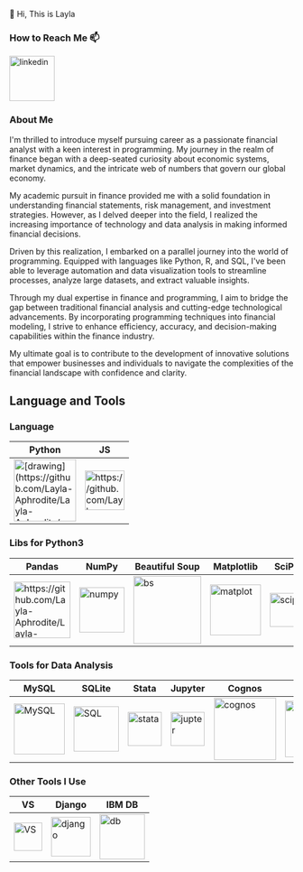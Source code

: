 👋 Hi, This is Layla


### How to Reach Me 📫
[<img width="80" alt="linkedin" src="https://github.com/Layla-Aphrodite/Layla-Aphrodite/assets/163326456/39064f9e-e95a-4445-ab25-0c1b160d3ae9">](https://www.linkedin.com/in/laylayuan/)


### About Me
I'm thrilled to introduce myself pursuing career as a passionate financial analyst with a keen interest in programming. My journey in the realm of finance began with a deep-seated curiosity about economic systems, market dynamics, and the intricate web of numbers that govern our global economy.

My academic pursuit in finance provided me with a solid foundation in understanding financial statements, risk management, and investment strategies. However, as I delved deeper into the field, I realized the increasing importance of technology and data analysis in making informed financial decisions.

Driven by this realization, I embarked on a parallel journey into the world of programming. Equipped with languages like Python, R, and SQL, I've been able to leverage automation and data visualization tools to streamline processes, analyze large datasets, and extract valuable insights.

Through my dual expertise in finance and programming, I aim to bridge the gap between traditional financial analysis and cutting-edge technological advancements. By incorporating programming techniques into financial modeling, I strive to enhance efficiency, accuracy, and decision-making capabilities within the finance industry.

My ultimate goal is to contribute to the development of innovative solutions that empower businesses and individuals to navigate the complexities of the financial landscape with confidence and clarity.

## Language and Tools
### Language
| Python | JS |
|--------|----|
|<img src="https://github.com/Layla-Aphrodite/Layla-Aphrodite/assets/163326456/a9aa6213-2c70-40dc-8367-f194f1f585d4.png" alt="[drawing](https://github.com/Layla-Aphrodite/Layla-Aphrodite/assets/163326456/a9aa6213-2c70-40dc-8367-f194f1f585d4.png)" width="110"/> | <img src="https://github.com/Layla-Aphrodite/Layla-Aphrodite/assets/163326456/0c7e8855-8753-45ba-ae3c-e1a724dd24eb.png" alt="https://github.com/Layla-Aphrodite/Layla-Aphrodite/assets/163326456/0c7e8855-8753-45ba-ae3c-e1a724dd24eb.png" width="70"/>


### Libs for Python3
| Pandas | NumPy | Beautiful Soup | Matplotlib | SciPy | Seaborn|
|--------|-------|----------------|------------|-------|--------|
| <img src="https://github.com/Layla-Aphrodite/Layla-Aphrodite/assets/163326456/a8114f03-308e-424e-8855-0b2f22693a6a.jpg" alt="https://github.com/Layla-Aphrodite/Layla-Aphrodite/assets/163326456/a8114f03-308e-424e-8855-0b2f22693a6a" width="100"/> | <img width="80" alt="numpy" src="https://github.com/Layla-Aphrodite/Layla-Aphrodite/assets/163326456/86e3c126-462c-443b-9b90-0e1e4424a558"> | <img width="120" alt="bs" src="https://github.com/Layla-Aphrodite/Layla-Aphrodite/assets/163326456/56230162-f8e6-488d-9e60-5caf6a04017e"> |<img width="90" alt="matplot" src="https://github.com/Layla-Aphrodite/Layla-Aphrodite/assets/163326456/d6bf6183-84ee-4460-8bb0-288edcebde18"> | <img width="60" alt="scipy" src="https://github.com/Layla-Aphrodite/Layla-Aphrodite/assets/163326456/a508aac9-172d-46da-9a3f-4bf8dbbbf9fc"> |<img width="60" src="https://github.com/Layla-Aphrodite/Layla-Aphrodite/assets/163326456/eeb95961-f2aa-486b-9c59-b66d864944a1"> |

### Tools for Data Analysis
| MySQL | SQLite | Stata | Jupyter | Cognos | Power BI |
|-------|-----|-------|---------|--------|----------|
| <img width="90" alt="MySQL" src="https://github.com/Layla-Aphrodite/Layla-Aphrodite/assets/163326456/d45517c3-617d-4cd8-a09f-c225892aa3b7">|<img width="80" alt="SQL" src="https://github.com/Layla-Aphrodite/Layla-Aphrodite/assets/163326456/40cac9f7-629c-4a7e-b73e-c79e220bd257"> |<img width="60" alt="stata" src="https://github.com/Layla-Aphrodite/Layla-Aphrodite/assets/163326456/385f8a46-73e4-4fb5-9bd4-66f5a29be900"> |<img width="60" alt="jupter" src="https://github.com/Layla-Aphrodite/Layla-Aphrodite/assets/163326456/607ec62f-a545-4755-9e59-72f6452b9911">|<img width="110" alt="cognos" src="https://github.com/Layla-Aphrodite/Layla-Aphrodite/assets/163326456/7cf81de4-3fbc-470f-af1e-107538e04cac">|<img width="100" alt="power bi" src="https://github.com/Layla-Aphrodite/Layla-Aphrodite/assets/163326456/fda90c8d-05db-4285-804e-5a802363c73b">|


### Other Tools I Use
| VS | Django | IBM DB |
|----|--------|--------|
|<img width="50" alt="VS" src="https://github.com/Layla-Aphrodite/Layla-Aphrodite/assets/163326456/9a706aa6-717c-4757-a5e7-d67b6ac04728">|<img width="70" alt="django" src="https://github.com/Layla-Aphrodite/Layla-Aphrodite/assets/163326456/249c9054-9e6c-4b8b-acf5-642a60894479">| <img width='80' alt='db' src='https://github.com/Layla-Aphrodite/Layla-Aphrodite/assets/163326456/1e4a9edf-4c6c-4819-8845-e43cfc2421cc'> |



<!---
Layla-Aphrodite/Layla-Aphrodite is a ✨ special ✨ repository because its `README.md` (this file) appears on your GitHub profile.
You can click the Preview link to take a look at your changes.
--->
